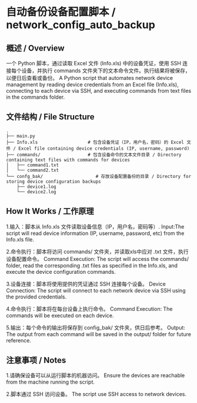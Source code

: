 # 自动备份设备配置脚本 / network_config_auto_backup

## 概述 / Overview

  一个 Python 脚本，通过读取 Excel 文件 (Info.xls) 中的设备凭证，使用 SSH 连接每个设备，并执行 commands 文件夹下的文本命令文件。执行结果将被保存，以便日后查看或备份。
  A Python script that automates network device management by reading device credentials from an Excel file (Info.xls), connecting to each device via SSH, and executing commands from text files in the commands folder. 

## 文件结构 / File Structure
    .
    ├── main.py
    ├── Info.xls                   # 包含设备凭证（IP，用户名，密码）的 Excel 文件 / Excel file containing device credentials (IP, username, password)
    ├── commands/                  # 包含设备命令的文本文件目录 / Directory containing text files with commands for devices
    │   ├── command1.txt
    │   └── command2.txt
    └── confg_bak/                    # 存放设备配置备份的目录 / Directory for storing device configuration backups
        ├── device1.log
        └── device2.log

## How It Works / 工作原理
1.输入：脚本从 Info.xls 文件读取设备信息（IP，用户名，密码等）.
  Input:The script will read device information (IP, username, password, etc) from the Info.xls file.

2.命令执行：脚本将访问 commands/ 文件夹，并读取xls中应对 .txt 文件，执行设备配置命令。
  Command Execution: The script will access the commands/ folder, read the corresponding .txt files as specified in the Info.xls, and execute the device configuration commands.

3.设备连接：脚本将使用提供的凭证通过 SSH 连接每个设备。
  Device Connection: The script will connect to each network device via SSH using the provided credentials.

4.命令执行：脚本将在每台设备上执行命令。
  Command Execution: The commands will be executed on each device.

5.输出：每个命令的输出将保存到 config_bak/ 文件夹，供日后参考。
  Output: The output from each command will be saved in the output/ folder for future reference.

## 注意事项 / Notes 

1.请确保设备可以从运行脚本的机器访问。 
  Ensure the devices are reachable from the machine running the script.

2.脚本通过 SSH 访问设备。
  The script use SSH access to network devices.


